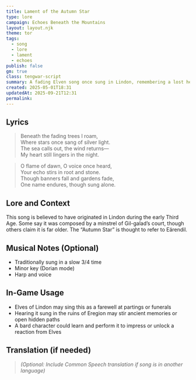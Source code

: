 ```yaml
---
title: Lament of the Autumn Star
type: lore
campaign: Echoes Beneath the Mountains
layout: layout.njk
theme: tor
tags:
  - song
  - lore
  - lament
  - echoes
publish: false
gm: true
class: tengwar-script
summary: A fading Elven song once sung in Lindon, remembering a lost hero of the First Age.
created: 2025-05-01T18:31
updatedAt: 2025-09-21T12:31
permalink:
---
```


## Lyrics

> Beneath the fading trees I roam,  
> Where stars once sang of silver light.  
> The sea calls out, the wind returns—  
> My heart still lingers in the night.

> O flame of dawn, O voice once heard,  
> Your echo stirs in root and stone.  
> Though banners fall and gardens fade,  
> One name endures, though sung alone.

## Lore and Context

This song is believed to have originated in Lindon during the early Third Age. Some say it was composed by a minstrel of Gil-galad’s court, though others claim it is far older. The “Autumn Star” is thought to refer to Eärendil.

## Musical Notes (Optional)

- Traditionally sung in a slow 3/4 time
- Minor key (Dorian mode)
- Harp and voice

## In-Game Usage

- Elves of Lindon may sing this as a farewell at partings or funerals
- Hearing it sung in the ruins of Eregion may stir ancient memories or open hidden paths
- A bard character could learn and perform it to impress or unlock a reaction from Elves

## Translation (if needed)

> *(Optional: Include Common Speech translation if song is in another language)*

